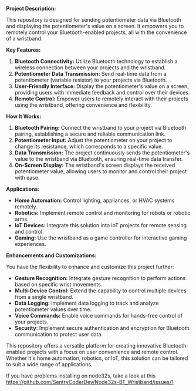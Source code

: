 **Project Description:**

This repository is designed for sending potentiometer data via Bluetooth and displaying the potentiometer's value on a screen. It empowers you to remotely control your Bluetooth-enabled projects, all with the convenience of a wristband.

**Key Features:**

1. **Bluetooth Connectivity:** Utilize Bluetooth technology to establish a wireless connection between your projects and the wristband.
2. **Potentiometer Data Transmission:** Send real-time data from a potentiometer (variable resistor) to your projects via Bluetooth.
3. **User-Friendly Interface:** Display the potentiometer's value on a screen, providing users with immediate feedback and control over their devices.
4. **Remote Control:** Empower users to remotely interact with their projects using the wristband, offering convenience and flexibility.

**How It Works:**

1. **Bluetooth Pairing:** Connect the wristband to your project via Bluetooth pairing, establishing a secure and reliable communication link.
2. **Potentiometer Input:** Adjust the potentiometer on your project to change its resistance, which corresponds to a specific value.
3. **Data Transmission:** The project continuously sends the potentiometer's value to the wristband via Bluetooth, ensuring real-time data transfer.
4. **On-Screen Display:** The wristband's screen displays the received potentiometer value, allowing users to monitor and control their project with ease.

**Applications:**

- **Home Automation:** Control lighting, appliances, or HVAC systems remotely.
- **Robotics:** Implement remote control and monitoring for robots or robotic arms.
- **IoT Devices:** Integrate this solution into IoT projects for remote sensing and control.
- **Gaming:** Use the wristband as a game controller for interactive gaming experiences.

**Enhancements and Customizations:**

You have the flexibility to enhance and customize this project further:

- **Gesture Recognition:** Integrate gesture recognition to perform actions based on specific wrist movements.
- **Multi-Device Control:** Extend the capability to control multiple devices from a single wristband.
- **Data Logging:** Implement data logging to track and analyze potentiometer values over time.
- **Voice Commands:** Enable voice commands for hands-free control of your projects.
- **Security:** Implement secure authentication and encryption for Bluetooth communication to protect user data.

This repository offers a versatile platform for creating innovative Bluetooth-enabled projects with a focus on user convenience and remote control. Whether it's home automation, robotics, or IoT, this solution can be tailored to suit a wide range of applications.

If you have problems installing on node32s, take a look at this
https://github.com/SentryCoderDev/Node32s-BT_Wristband/issues/1
